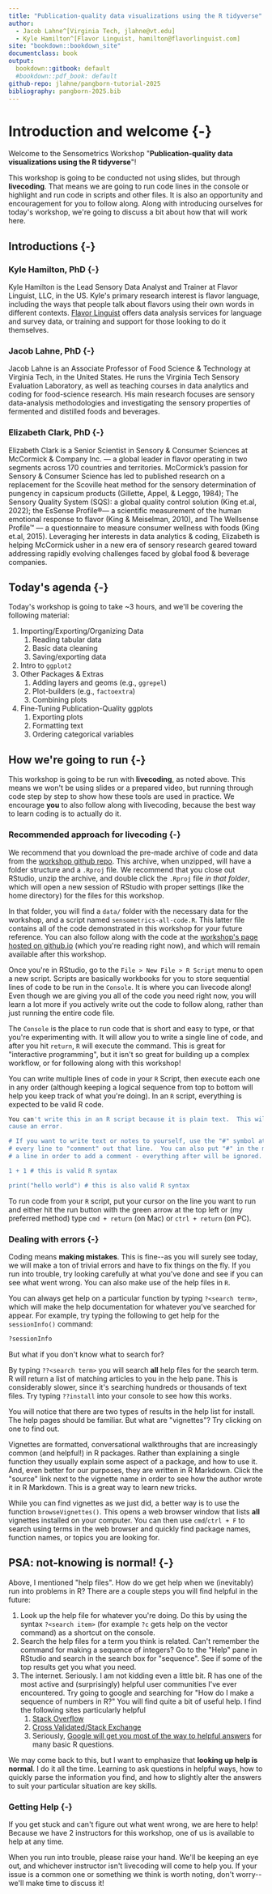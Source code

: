 ```yaml
---
title: "Publication-quality data visualizations using the R tidyverse"
author: 
  - Jacob Lahne^[Virginia Tech, jlahne@vt.edu]
  - Kyle Hamilton^[Flavor Linguist, hamilton@flavorlinguist.com]
site: "bookdown::bookdown_site"
documentclass: book
output:
  bookdown::gitbook: default
  #bookdown::pdf_book: default
github-repo: jlahne/pangborn-tutorial-2025
bibliography: pangborn-2025.bib
---
```


# Introduction and welcome {-}




Welcome to the Sensometrics Workshop "**Publication-quality data visualizations using the R tidyverse**"!

This workshop is going to be conducted not using slides, but through **livecoding**.  That means we are going to run code lines in the console or highlight and run code in scripts and other files.  It is also an opportunity and encouragement for you to follow along.  Along with introducing ourselves for today's workshop, we're going to discuss a bit about how that will work here.

## Introductions {-}

### Kyle Hamilton, PhD {-}
Kyle Hamilton is the Lead Sensory Data Analyst and Trainer at Flavor Linguist, LLC, in the US. Kyle's primary research interest is flavor language, including the ways that people talk about flavors using their own words in different contexts. [Flavor Linguist](https://flavorlinguist.com) offers data analysis services for language and survey data, or training and support for those looking to do it themselves.

### Jacob Lahne, PhD {-}

Jacob Lahne is an Associate Professor of Food Science & Technology at Virginia Tech, in the United States.  He runs the Virginia Tech Sensory Evaluation Laboratory, as well as teaching courses in data analytics and coding for food-science research.  His main research focuses are sensory data-analysis methodologies and investigating the sensory properties of fermented and distilled foods and beverages.

### Elizabeth Clark, PhD {-}

Elizabeth Clark is a Senior Scientist in Sensory & Consumer Sciences at McCormick & Company Inc. — a global leader in flavor operating in two segments across 170 countries and territories. McCormick’s passion for Sensory & Consumer Science has led to published research on a replacement for the Scoville heat method for the sensory determination of pungency in capsicum products (Gillette, Appel, & Leggo, 1984); The Sensory Quality System (SQS): a global quality control solution (King et.al, 2022); the EsSense Profile®— a scientific measurement of the human emotional response to flavor (King & Meiselman, 2010), and The Wellsense Profile™ — a questionnaire to measure consumer wellness with foods (King et.al, 2015). Leveraging her interests in data analytics & coding, Elizabeth is helping McCormick usher in a new era of sensory research geared toward addressing rapidly evolving challenges faced by global food & beverage companies.

## Today's agenda {-}

Today's workshop is going to take ~3 hours, and we'll be covering the following material:

1.  Importing/Exporting/Organizing Data
    1. Reading tabular data
    2. Basic data cleaning
    3. Saving/exporting data
3.  Intro to `ggplot2`
4.  Other Packages & Extras
    1. Adding layers and geoms (e.g., `ggrepel`)
    2. Plot-builders (e.g., `factoextra`)
    3. Combining plots
5.  Fine-Tuning Publication-Quality ggplots
    1. Exporting plots
    2. Formatting text
    3. Ordering categorical variables
  
## How we're going to run {-}

This workshop is going to be run with **livecoding**, as noted above.  This means we won't be using slides or a prepared video, but running through code step by step to show how these tools are used in practice.  We encourage **you** to also follow along with livecoding, because the best way to learn coding is to actually do it.

### Recommended approach for livecoding {-}

We recommend that you download the pre-made archive of code and data from the [workshop github repo](https://github.com/jlahne/pangborn-tutorial-2025).  This archive, when unzipped, will have a folder structure and a `.Rproj` file.  We recommend that you close out RStudio, unzip the archive, and double click the `.Rproj` file *in that folder*, which will open a new session of RStudio with proper settings (like the home directory) for the files for this workshop.

In that folder, you will find a `data/` folder with the necessary data for the workshop, and a script named `sensometrics-all-code.R`.  This latter file contains all of the code demonstrated in this workshop for your future reference.  You can also follow along with the code at the [workshop's page hosted on github.io]() (which you're reading right now), and which will remain available after this workshop.

Once you're in RStudio, go to the `File > New File > R Script` menu to open a new script.  Scripts are basically workbooks for you to store sequential lines of code to be run in the `Console`.  It is where you can livecode along!  Even though we are giving you all of the code you need right now, you will learn a lot more if you actively write out the code to follow along, rather than just running the entire code file.

The `Console` is the place to run code that is short and easy to type, or that you're experimenting with.  It will allow you to write a single line of code, and after you hit `return`, `R` will execute the command.  This is great for "interactive programming", but it isn't so great for building up a complex workflow, or for following along with this workshop!

You can write multiple lines of code in your `R` Script, then execute each one in any order (although keeping a logical sequence from top to bottom will help you keep track of what you're doing).  In an `R` script, everything is expected to be valid R code.


``` r
You can't write this in an R script because it is plain text.  This will
cause an error.

# If you want to write text or notes to yourself, use the "#" symbol at the start of 
# every line to "comment" out that line.  You can also put "#" in the middle of
# a line in order to add a comment - everything after will be ignored.

1 + 1 # this is valid R syntax

print("hello world") # this is also valid R syntax
```

To run code from your `R` script, put your cursor on the line you want to run and either hit the run button with the green arrow at the top left or (my preferred method) type `cmd + return` (on Mac) or `ctrl + return` (on PC).

### Dealing with errors {-}

Coding means **making mistakes**.  This is fine--as you will surely see today, we will make a ton of trivial errors and have to fix things on the fly.  If you run into trouble, try looking carefully at what you've done and see if you can see what went wrong.  You can also make use of the help files in `R`.

You can always get help on a particular function by typing `?<search term>`, which will make the help documentation for whatever you've searched for appear. For example, try typing the following to get help for the `sessionInfo()` command:


``` r
?sessionInfo
```

But what if you don't know what to search for?

By typing `??<search term>` you will search **all** help files for the search term.  R will return a list of matching articles to you in the help pane.  This is considerably slower, since it's searching hundreds or thousands of text files.  Try typing `??install` into your console to see how this works.

You will notice that there are two types of results in the help list for install.  The help pages should be familiar.  But what are "vignettes"?  Try clicking on one to find out.

Vignettes are formatted, conversational walkthroughs that are increasingly common (and helpful!) in R packages.  Rather than explaining a single function they usually explain some aspect of a package, and how to use it.  And, even better for our purposes, they are written in R Markdown.  Click the "source" link next to the vignette name in order to see how the author wrote it in R Markdown.  This is a great way to learn new tricks.

While you can find vignettes as we just did, a better way is to use the function `browseVignettes()`.  This opens a web browser window that lists **all** vignettes installed on your computer.  You can then use `cmd`/`ctrl + F` to search using terms in the web browser and quickly find package names, function names, or topics you are looking for.

## PSA: not-knowing is normal! {-}

Above, I mentioned "help files". How do we get help when we (inevitably) run into problems in R? There are a couple steps you will find helpful in the future:

1.  Look up the help file for whatever you're doing. Do this by using the syntax `?<search item>` (for example `?c` gets help on the vector command) as a shortcut on the console.
2.  Search the help files for a term you think is related. Can't remember the command for making a sequence of integers? Go to the "Help" pane in RStudio and search in the search box for "sequence". See if some of the top results get you what you need.
3.  The internet. Seriously. I am not kidding even a little bit. R has one of the most active and (surprisingly) helpful user communities I've ever encountered. Try going to google and searching for "How do I make a sequence of numbers in R?" You will find quite a bit of useful help. I find the following sites particularly helpful
    1.  [Stack Overflow](https://stackoverflow.com/questions/tagged/r)
    2.  [Cross Validated/Stack Exchange](https://stats.stackexchange.com/questions/tagged/r)
    3.  Seriously, [Google will get you most of the way to helpful answers](https://is.gd/80V5zF) for many basic R questions.


We may come back to this, but I want to emphasize that **looking up help is normal**. I do it all the time. Learning to ask questions in helpful ways, how to quickly parse the information you find, and how to slightly alter the answers to suit your particular situation are key skills.

### Getting Help {-}
If you get stuck and can't figure out what went wrong, we are here to help!  Because we have 2 instructors for this workshop, one of us is available to help at any time.

When you run into trouble, please raise your hand.  We'll be keeping an eye out, and whichever instructor isn't livecoding will come to help you.  If your issue is a common one or something we think is worth noting, don't worry--we'll make time to discuss it!

